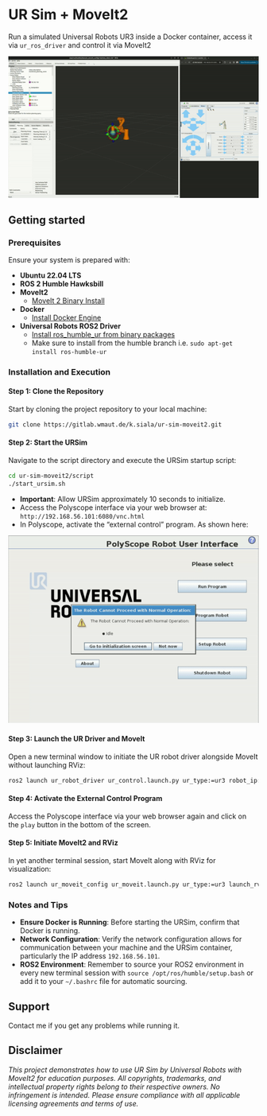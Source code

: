 # UR Sim + MoveIt2

Run a simulated Universal Robots UR3 inside a Docker container, access it via `ur_ros_driver` and control it via MoveIt2

![running demo](running_demo.gif)

## Getting started

### **Prerequisites**

Ensure your system is prepared with:

- **Ubuntu 22.04 LTS**
- **ROS 2 Humble Hawksbill**
- **MoveIt2**
  - [MoveIt 2 Binary Install](https://moveit.ros.org/install-moveit2/binary/)
- **Docker**
  - [Install Docker Engine](https://docs.docker.com/engine/install/)
- **Universal Robots ROS2 Driver**
  - [Install ros_humble_ur from binary packages](https://github.com/UniversalRobots/Universal_Robots_ROS2_Driver/tree/humble)
  - Make sure to install from the humble branch i.e. `sudo apt-get install ros-humble-ur`

### **Installation and Execution**

#### **Step 1: Clone the Repository**

Start by cloning the project repository to your local machine:

```bash
git clone https://gitlab.wmaut.de/k.siala/ur-sim-moveit2.git
```

#### **Step 2: Start the URSim**

Navigate to the script directory and execute the URSim startup script:

```bash
cd ur-sim-moveit2/script
./start_ursim.sh
```

- **Important**: Allow URSim approximately 10 seconds to initialize.
- Access the Polyscope interface via your web browser at: `http://192.168.56.101:6080/vnc.html`
- In Polyscope, activate the “external control” program. As shown here:

![start_external_control_gif](start_external_control.gif)

#### **Step 3: Launch the UR Driver and MoveIt**

Open a new terminal window to initiate the UR robot driver alongside MoveIt without launching RViz:

```bash
ros2 launch ur_robot_driver ur_control.launch.py ur_type:=ur3 robot_ip:=192.168.56.101 launch_rviz:=false
```

#### **Step 4: Activate the External Control Program**

Access the Polyscope interface via your web browser again and click on the `play` button in the bottom of the screen.

#### **Step 5: Initiate MoveIt2 and RViz**

In yet another terminal session, start MoveIt along with RViz for visualization:

```bash
ros2 launch ur_moveit_config ur_moveit.launch.py ur_type:=ur3 launch_rviz:=true
```

### **Notes and Tips**

- **Ensure Docker is Running**: Before starting the URSim, confirm that Docker is running.
- **Network Configuration**: Verify the network configuration allows for communication between your machine and the URSim container, particularly the IP address `192.168.56.101`.
- **ROS2 Environment**: Remember to source your ROS2 environment in every new terminal session with `source /opt/ros/humble/setup.bash` or add it to your `~/.bashrc` file for automatic sourcing.

## Support

Contact me if you get any problems while running it.

## Disclaimer
_This project demonstrates how to use UR Sim by Universal Robots with MoveIt2 for education purposes. All copyrights, trademarks, and intellectual property rights belong to their respective owners. 
No infringement is intended. Please ensure compliance with all applicable licensing agreements and terms of use._

